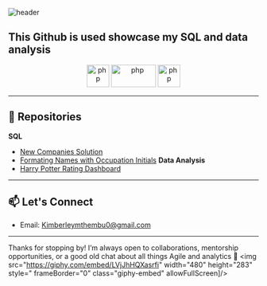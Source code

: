 ![header](https://capsule-render.vercel.app/api?type=waving&color=gradient&height=200&section=header&text=Welcome%20to%20my%20GitHub&fontSize=50&fontColor=black)

## This Github is used showcase my SQL and data analysis
<p align="center">
<img src="https://cdn.jsdelivr.net/gh/devicons/devicon@latest/icons/azuresqldatabase/azuresqldatabase-original.svg" alt="php" width="45" height="45" />
<img src="https://www.vectorlogo.zone/logos/microsoft_powerbi/microsoft_powerbi-ar21.svg" alt="php" width="90" height="45"/>
<img src="https://cdn3.iconfinder.com/data/icons/logos-brands-3/24/logo_brand_brands_logos_excel-512.png" alt="php" width="45" height="45"/>
</p>

---

## 🚀 Repositories
**SQL**
* [New Companies Solution](https://github.com/Joregina/HackerRanK-SQL-New-Companies-Solution)
* [Formating Names with Occupation Initials](https://github.com/Joregina/HackerRanK-SQL-New-Companies-Solution)
**Data Analysis**
* [Harry Potter Rating Dashboard](https://github.com/Joregina/Harry-potter-rating)
---
## 📫 Let's Connect
- Email: [Kimberleymthembu0@gmail.com](mailto:Kimberleymthembu0@gmail.com)  
---
Thanks for stopping by! I’m always open to collaborations, mentorship opportunities, or a good old chat about all things Agile and analytics 🌱
<img src="https://giphy.com/embed/LVjJhHQXasrfi" width="480" height="283" style=" frameBorder="0" class="giphy-embed" allowFullScreen]/>
